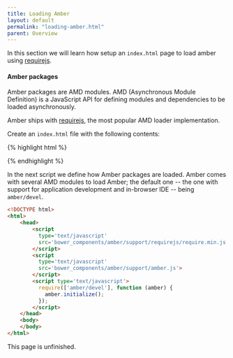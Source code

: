 ```yaml
---
title: Loading Amber
layout: default
permalink: "loading-amber.html"
parent: Overview
---
```


In this section we will learn how setup an `index.html` page to load
amber using [requirejs](http://requirejs.org).

#### Amber packages

Amber packages are AMD modules. AMD (Asynchronous Module
Definition) is a JavaScript API for defining modules and
dependencies to be loaded asynchronously.

Amber ships with [requirejs](http://requirejs.org), the most popular
AMD loader implementation.

Create an `index.html` file with the following contents:

{% highlight html %}
<!DOCTYPE html>
<html>
	<head>
	    <script
		  type='text/javascript'
		  src='bower_components/amber/support/requirejs/require.min.js'>
	    </script>
	    <script
		  type='text/javascript'
		  src='bower_components/amber/support/amber.js'>
	    </script>
	</head>
	<body>
	</body>
</html> 
{% endhighlight %}

In the next script we define how Amber packages are loaded. Amber
comes with several AMD modules to load Amber; the default one --
the one with support for application development and in-browser IDE --
being `amber/devel`.

```html
<!DOCTYPE html>
<html>
	<head>
	    <script
		  type='text/javascript'
		  src='bower_components/amber/support/requirejs/require.min.js'>
	    </script>
	    <script
		  type='text/javascript'
		  src='bower_components/amber/support/amber.js'>
	    </script>
	    <script type='text/javascript'>
		  require(['amber/devel'], function (amber) {
	  		amber.initialize();
		  });
	    </script>
	</head>
	<body>
	</body>
</html> 
```

<p class="warning">
This page is unfinished.
</p>
